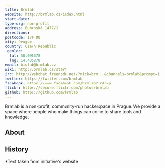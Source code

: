 ```yaml
---
title: Brmlab
website: http://brmlab.cz/index.html
start-date:
type-org: non-profit
address: Bubenská 1477/1
directions:
postcode: 170 00
city: Prague
country: Czech Republic
_geoloc:
  lat: 50.098678
  lng: 14.435878
email: biolab@brmlab.cz
wiki: http://brmlab.cz/start
irc: http://webchat.freenode.net/?nick=brm...&channels=brmlab&prompt=1
twitter: https://twitter.com/brmlab
facebook: https://www.facebook.com/brmlab?_rdr=p
flickr: https://secure.flickr.com/photos/brmlab
github: https://github.com/brmlab
---
```


Brmlab is a non-profit, community-run hackerspace in Prague. We provide a space where people who make things can come to share tools and knowledge.
## About

## History


\*Text taken from initiative's website
